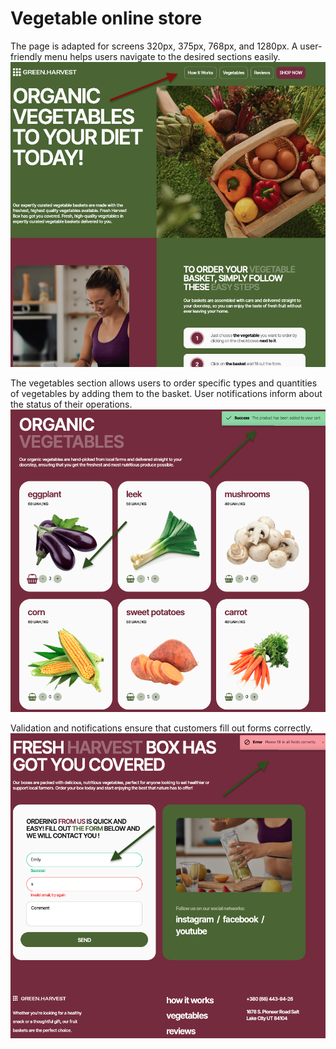 # Vegetable online store

The page is adapted for screens 320px, 375px, 768px, and 1280px. A user-friendly menu helps users navigate to the desired sections easily.
![main](./images/readme/main.png)

The vegetables section allows users to order specific types and quantities of vegetables by adding them to the basket. User notifications inform about the status of their operations.
![vegetables](./images/readme/vegetables.png)

Validation and notifications ensure that customers fill out forms correctly.
![order-form](./images/readme/order.png)
